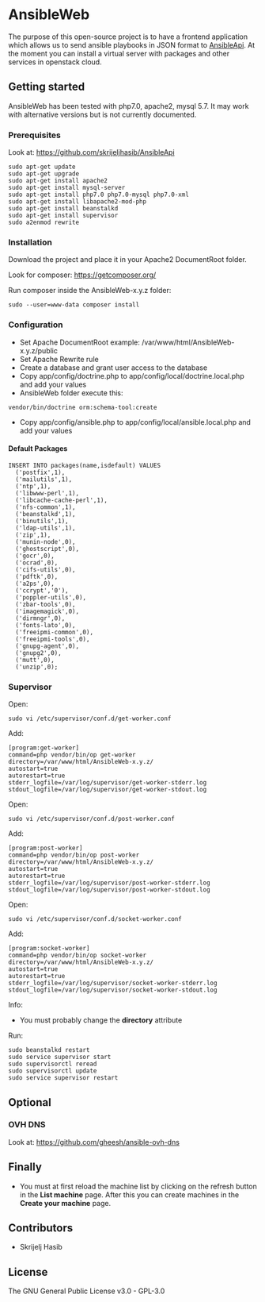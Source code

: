 # AnsibleWeb

The purpose of this open-source project is to have a frontend application which allows
us to send ansible playbooks in JSON format to [AnsibleApi](http://https://github.com/skrijeljhasib/AnsibleApi).
At the moment you can install a virtual server with packages and other services in openstack cloud.

## Getting started

AnsibleWeb has been tested with php7.0, apache2, mysql 5.7. It may work with alternative versions but is not currently documented.

### Prerequisites

Look at: https://github.com/skrijeljhasib/AnsibleApi

```
sudo apt-get update
sudo apt-get upgrade
sudo apt-get install apache2
sudo apt-get install mysql-server
sudo apt-get install php7.0 php7.0-mysql php7.0-xml
sudo apt-get install libapache2-mod-php
sudo apt-get install beanstalkd
sudo apt-get install supervisor
sudo a2enmod rewrite
```

### Installation

Download the project and place it in your Apache2 DocumentRoot folder.

Look for composer: https://getcomposer.org/

Run composer inside the AnsibleWeb-x.y.z folder:
```
sudo --user=www-data composer install
```

### Configuration

* Set Apache DocumentRoot example: /var/www/html/AnsibleWeb-x.y.z/public
* Set Apache Rewrite rule
* Create a database and grant user access to the database
* Copy app/config/doctrine.php to app/config/local/doctrine.local.php and add your values
* AnsibleWeb folder execute this:
```
vendor/bin/doctrine orm:schema-tool:create
```
* Copy app/config/ansible.php to app/config/local/ansible.local.php and add your values


#### Default Packages

```
INSERT INTO packages(name,isdefault) VALUES
  ('postfix',1),
  ('mailutils',1),
  ('ntp',1),
  ('libwww-perl',1),
  ('libcache-cache-perl',1),
  ('nfs-common',1),
  ('beanstalkd',1),
  ('binutils',1),
  ('ldap-utils',1),
  ('zip',1),
  ('munin-node',0),
  ('ghostscript',0),
  ('gocr',0),
  ('ocrad',0),
  ('cifs-utils',0),
  ('pdftk',0),
  ('a2ps',0),
  ('ccrypt','0'),
  ('poppler-utils',0),
  ('zbar-tools',0),
  ('imagemagick',0),
  ('dirmngr',0),
  ('fonts-lato',0),
  ('freeipmi-common',0),
  ('freeipmi-tools',0),
  ('gnupg-agent',0),
  ('gnupg2',0),
  ('mutt',0),
  ('unzip',0);
```


### Supervisor
Open:
```
sudo vi /etc/supervisor/conf.d/get-worker.conf
```
Add:
```
[program:get-worker]
command=php vendor/bin/op get-worker
directory=/var/www/html/AnsibleWeb-x.y.z/
autostart=true
autorestart=true
stderr_logfile=/var/log/supervisor/get-worker-stderr.log
stdout_logfile=/var/log/supervisor/get-worker-stdout.log
```
Open:
```
sudo vi /etc/supervisor/conf.d/post-worker.conf
```
Add:
```
[program:post-worker]
command=php vendor/bin/op post-worker
directory=/var/www/html/AnsibleWeb-x.y.z/
autostart=true
autorestart=true
stderr_logfile=/var/log/supervisor/post-worker-stderr.log
stdout_logfile=/var/log/supervisor/post-worker-stdout.log
```
Open:
```
sudo vi /etc/supervisor/conf.d/socket-worker.conf
```
Add:
```
[program:socket-worker]
command=php vendor/bin/op socket-worker
directory=/var/www/html/AnsibleWeb-x.y.z/
autostart=true
autorestart=true
stderr_logfile=/var/log/supervisor/socket-worker-stderr.log
stdout_logfile=/var/log/supervisor/socket-worker-stdout.log
```

Info:
* You must probably change the **directory** attribute 

Run:
```
sudo beanstalkd restart
sudo service supervisor start
sudo supervisorctl reread
sudo supervisorctl update
sudo service supervisor restart
```

## Optional 
### OVH DNS
Look at: https://github.com/gheesh/ansible-ovh-dns

## Finally

* You must at first reload the machine list by clicking on the refresh button in the **List machine** page. After this you can create machines in the **Create your machine** page.

## Contributors

* Skrijelj Hasib

## License
The GNU General Public License v3.0 - GPL-3.0
